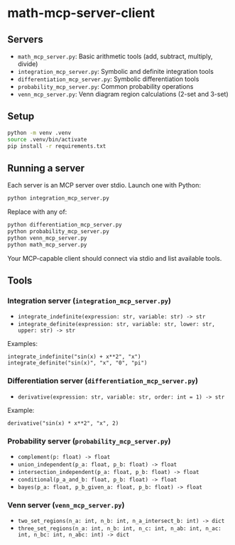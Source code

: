 # math-mcp-server-client

## Servers

- `math_mcp_server.py`: Basic arithmetic tools (add, subtract, multiply, divide)
- `integration_mcp_server.py`: Symbolic and definite integration tools
- `differentiation_mcp_server.py`: Symbolic differentiation tools
- `probability_mcp_server.py`: Common probability operations
- `venn_mcp_server.py`: Venn diagram region calculations (2-set and 3-set)

## Setup

```bash
python -m venv .venv
source .venv/bin/activate
pip install -r requirements.txt
```

## Running a server

Each server is an MCP server over stdio. Launch one with Python:

```bash
python integration_mcp_server.py
```

Replace with any of:

```bash
python differentiation_mcp_server.py
python probability_mcp_server.py
python venn_mcp_server.py
python math_mcp_server.py
```

Your MCP-capable client should connect via stdio and list available tools.

## Tools

### Integration server (`integration_mcp_server.py`)
- `integrate_indefinite(expression: str, variable: str) -> str`
- `integrate_definite(expression: str, variable: str, lower: str, upper: str) -> str`

Examples:

```text
integrate_indefinite("sin(x) + x**2", "x")
integrate_definite("sin(x)", "x", "0", "pi")
```

### Differentiation server (`differentiation_mcp_server.py`)
- `derivative(expression: str, variable: str, order: int = 1) -> str`

Example:

```text
derivative("sin(x) * x**2", "x", 2)
```

### Probability server (`probability_mcp_server.py`)
- `complement(p: float) -> float`
- `union_independent(p_a: float, p_b: float) -> float`
- `intersection_independent(p_a: float, p_b: float) -> float`
- `conditional(p_a_and_b: float, p_b: float) -> float`
- `bayes(p_a: float, p_b_given_a: float, p_b: float) -> float`

### Venn server (`venn_mcp_server.py`)
- `two_set_regions(n_a: int, n_b: int, n_a_intersect_b: int) -> dict`
- `three_set_regions(n_a: int, n_b: int, n_c: int, n_ab: int, n_ac: int, n_bc: int, n_abc: int) -> dict`

